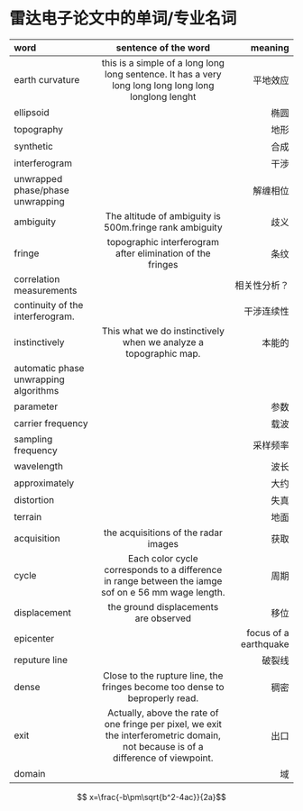 # 雷达电子论文中的单词/专业名词
<script type="text/javascript" src="http://cdn.mathjax.org/mathjax/latest/MathJax.js?config=default"></script>

|**word**|**sentence of the word**|**meaning**|
|:---|:---:|---:|
|earth curvature|this is a simple of a long long long sentence. It has a very long long long long long longlong lenght |平地效应|
|ellipsoid||椭圆|
|topography||地形|
|synthetic||合成|
|interferogram||干涉|
|unwrapped phase/phase unwrapping||解缠相位|
|ambiguity|The altitude of ambiguity is 500m.fringe rank ambiguity|歧义|
|fringe|topographic interferogram after elimination of the fringes|条纹|
|correlation measurements||相关性分析？|
|continuity of the interferogram.||干涉连续性|
|instinctively|This what we do instinctively when we analyze a topographic map.|本能的|
|automatic phase unwrapping algorithms|||
|parameter||参数|
|carrier frequency||载波|
|sampling frequency||采样频率|
|wavelength||波长|
|approximately||大约|
|distortion||失真|
|terrain||地面|
|acquisition|the acquisitions of the radar images|获取|
|cycle|Each color cycle corresponds to a difference in range between the iamge sof on e 56 mm wage length.|周期|
|displacement|the ground displacements are observed|移位|
|epicenter||focus of a earthquake|
|reputure line||破裂线|
|dense|Close to the rupture line, the fringes become too dense to beproperly read.|稠密|
|exit|Actually, above the rate of one fringe per pixel, we exit the interferometric domain, not because is of a difference of viewpoint.|出口|
|domain||域|

$$ x=\frac{-b\pm\sqrt{b^2-4ac}}{2a}$$
